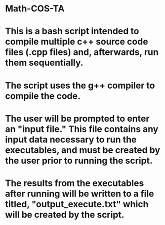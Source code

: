 # Math-COS-TA
# This is a bash script intended to compile multiple c++ source code files (.cpp files) and, afterwards, run them sequentially.
# The script uses the g++ compiler to compile the code.
# The user will be prompted to enter an "input file." This file contains any input data necessary to run the executables, and must be created by the user prior to running the script.
# The results from the executables after running will be written to a file titled, "output_execute.txt" which will be created by the script.
